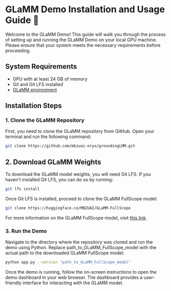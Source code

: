 # GLaMM Demo Installation and Usage Guide 🚀

Welcome to the GLaMM Demo! This guide will walk you through the process of setting up and running the GLaMM Demo on your local GPU machine. Please ensure that your system meets the necessary requirements before proceeding.

## System Requirements
- GPU with at least 24 GB of memory
- Git and Git LFS installed
- [GLaMM environment](../docs/install.md)

## Installation Steps

### 1. Clone the GLaMM Repository
First, you need to clone the GLaMM repository from GitHub. Open your terminal and run the following command:

```bash
git clone https://github.com/mbzuai-oryx/groundingLMM.git
````

## 2. Download GLaMM Weights
To download the GLaMM model weights, you will need Git LFS. If you haven't installed Git LFS, you can do so by running:

```bash
git lfs install
```
Once Git LFS is installed, proceed to clone the GLaMM FullScope model:

```bash
git clone https://huggingface.co/MBZUAI/GLaMM-FullScope
```

For more information on the GLaMM FullScope model, visit [this link](https://huggingface.co/MBZUAI/GLaMM-FullScope).


### 3. Run the Demo

Navigate to the directory where the repository was cloned and run the demo using Python. Replace path_to_GLaMM_FullScope_model with the actual path to the downloaded GLaMM FullScope model:
```bash
python app.py --version "path_to_GLaMM_FullScope_model"

```

Once the demo is running, follow the on-screen instructions to open the demo dashboard in your web browser. The dashboard provides a user-friendly interface for interacting with the GLaMM model.